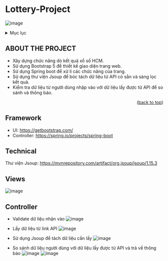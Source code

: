# Lottery-Project
![image](https://user-images.githubusercontent.com/83264542/215263151-e83a5f22-4bd3-4142-96ba-22cea22b2ed5.png)

<!-- TABLE OF CONTENTS -->
<details>
  <summary>Mục lục</summary>
  <ol>
    <li><a href="#ABOUT THE PROJECT">Thông tin dự án</a></li>
    <li><a href="#Framework">Công nghệ sử dụng</a></li>
    <li><a href="#Technical">Kỹ thuật xử lí</a></li>
    <li><a href="#Views">Giao diện trang web</a></li>
    <li><a href="#Controller">Xử lí dữ liệu</a></li>
  </ol>
</details>



<!-- ABOUT THE PROJECT -->
## ABOUT THE PROJECT
 * Xây dựng chức năng dò kết quả xổ số HCM.
 * Sử dụng Bootstrap 5 để thiết kế giao diện trang web.
 * Sử dụng Spring boot để xử lí các chức năng của trang.
 * Sử dụng thư viện Jsoup để bóc tách dữ liệu từ API có sẳn và sàng lọc kết quả.
 * Kiểm tra dữ liệu từ người dùng nhập vào với dữ liệu lấy được từ API để so sánh và thông báo.

<p align="right">(<a href="#readme-top">back to top</a>)</p>

## Framework

* UI: https://getbootstrap.com/
* Controller: https://spring.io/projects/spring-boot

## Technical
Thư viện Jsoup: https://mvnrepository.com/artifact/org.jsoup/jsoup/1.15.3

## Views
![image](https://user-images.githubusercontent.com/83264542/215264021-fdf3ca76-a1a9-4132-aeb3-76bf23aed4f7.png)

## Controller
 * Validate dữ liệu nhận vào
![image](https://user-images.githubusercontent.com/83264542/215264184-f7d0ce16-0c76-4426-b707-3b7542ddf6d0.png)

 * Lấy dữ liệu từ link API 
 ![image](https://user-images.githubusercontent.com/83264542/215264226-5d782bd5-c3d5-4424-80be-4479d03caff5.png)

 * Sử dụng Jsoup để tách dữ liệu cần lấy
 ![image](https://user-images.githubusercontent.com/83264542/215264258-15334554-8522-4eb5-9216-1cd23282e80b.png)

 * So sánh dữ liệu người dùng với dữ liệu lấy được từ API và trả về thông báo
 ![image](https://user-images.githubusercontent.com/83264542/215264341-a32aeb8a-e9f7-4ad0-a6a1-631270392cd1.png)
 ![image](https://user-images.githubusercontent.com/83264542/215264361-885db8e8-190c-4498-aa9e-73d72ff5a2fa.png)
 

